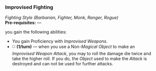 ### Improvised Fighting
*Fighting Style (Barbarian, Fighter, Monk, Ranger, Rogue)*  
**Pre-requisites:** —  

you gain the following abilities:
* You gain Proficiency with *Improvised Weapons*.
* ◻️ **(1/turn)** — when you use a Non-*Magical* *Object* to make an *Improvised Weapon Attack*, you may to roll the damage die twice and take the higher roll. If you do, the *Object* used to make the *Attack* is destroyed and can not be used for further attacks.